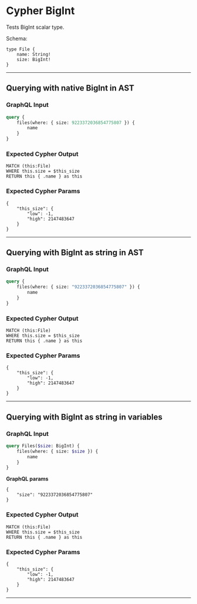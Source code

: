 # Cypher BigInt

Tests BigInt scalar type.

Schema:

```schema
type File {
    name: String!
    size: BigInt!
}
```

---

## Querying with native BigInt in AST

### GraphQL Input

```graphql
query {
    files(where: { size: 9223372036854775807 }) {
        name
    }
}
```

### Expected Cypher Output

```cypher
MATCH (this:File)
WHERE this.size = $this_size
RETURN this { .name } as this
```

### Expected Cypher Params

```cypher-params
{
    "this_size": {
        "low": -1,
        "high": 2147483647
    }
}
```

---

## Querying with BigInt as string in AST

### GraphQL Input

```graphql
query {
    files(where: { size: "9223372036854775807" }) {
        name
    }
}
```

### Expected Cypher Output

```cypher
MATCH (this:File)
WHERE this.size = $this_size
RETURN this { .name } as this
```

### Expected Cypher Params

```cypher-params
{
    "this_size": {
        "low": -1,
        "high": 2147483647
    }
}
```

---

## Querying with BigInt as string in variables

### GraphQL Input

```graphql
query Files($size: BigInt) {
    files(where: { size: $size }) {
        name
    }
}
```

**GraphQL params**

```graphql-params
{
    "size": "9223372036854775807"
}
```

### Expected Cypher Output

```cypher
MATCH (this:File)
WHERE this.size = $this_size
RETURN this { .name } as this
```

### Expected Cypher Params

```cypher-params
{
    "this_size": {
        "low": -1,
        "high": 2147483647
    }
}
```

---
